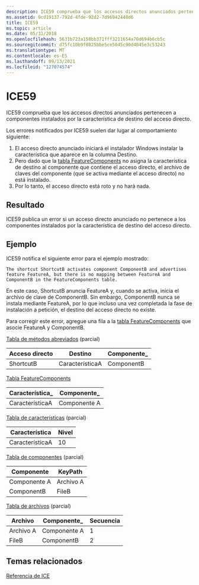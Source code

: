 ```yaml
---
description: ICE59 comprueba que los accesos directos anunciados pertenecen a componentes instalados por la característica de destino del acceso directo.
ms.assetid: 9cd19137-792d-4fde-92d2-7d96942448d6
title: ICE59
ms.topic: article
ms.date: 05/31/2018
ms.openlocfilehash: 5631b723a158bb371fff3211654a70d694b6cb5c
ms.sourcegitcommit: d75fc10b9f0825bbe5ce5045c90d4045e3c53243
ms.translationtype: MT
ms.contentlocale: es-ES
ms.lasthandoff: 09/13/2021
ms.locfileid: "127074574"
---
```

# <a name="ice59"></a>ICE59

ICE59 comprueba que los accesos directos anunciados pertenecen a componentes instalados por la característica de destino del acceso directo.

Los errores notificados por ICE59 suelen dar lugar al comportamiento siguiente:

1.  El acceso directo anunciado iniciará el instalador Windows instalar la característica que aparece en la columna Destino.
2.  Pero dado que la [tabla FeatureComponents](featurecomponents-table.md) no asigna la característica de destino al componente que contiene el acceso directo, el archivo de claves del componente (que se activa mediante el acceso directo) no está instalado.
3.  Por lo tanto, el acceso directo está roto y no hará nada.

## <a name="result"></a>Resultado

ICE59 publica un error si un acceso directo anunciado no pertenece a los componentes instalados por la característica de destino del acceso directo.

## <a name="example"></a>Ejemplo

ICE59 notifica el siguiente error para el ejemplo mostrado:

``` syntax
The shortcut ShortcutB activates component ComponentB and advertises feature FeatureA, but there is no mapping between FeatureA and ComponentB in the FeatureComponents table.
```

En este caso, ShortcutB anuncia FeatureA y, cuando se activa, inicia el archivo de clave de ComponentB. Sin embargo, ComponentB nunca se instala mediante FeatureA, por lo que incluso una vez completada la fase de instalación a petición, el destino del acceso directo no existe.

Para corregir este error, agregue una fila a la [tabla FeatureComponents](featurecomponents-table.md) que asocie FeatureA y ComponentB.

[Tabla de métodos abreviados](shortcut-table.md) (parcial)



| Acceso directo  | Destino   | Componente\_ |
|-----------|----------|-------------|
| ShortcutB | CaracterísticaA | ComponentB  |



 

[Tabla FeatureComponents](featurecomponents-table.md)



| Característica\_ | Componente\_ |
|-----------|-------------|
| CaracterísticaA  | Componente A  |



 

[Tabla de características](feature-table.md) (parcial)



| Característica  | Nivel |
|----------|-------|
| CaracterísticaA | 10    |



 

[Tabla de componentes](component-table.md) (parcial)



| Componente  | KeyPath |
|------------|---------|
| Componente A | Archivo A   |
| ComponentB | FileB   |



 

[Tabla de archivos](file-table.md) (parcial)



| Archivo  | Componente\_ | Secuencia |
|-------|-------------|----------|
| Archivo A | Componente A  | 1        |
| FileB | ComponentB  | 2        |



 

## <a name="related-topics"></a>Temas relacionados

<dl> <dt>

[Referencia de ICE](ice-reference.md)
</dt> </dl>

 

 



